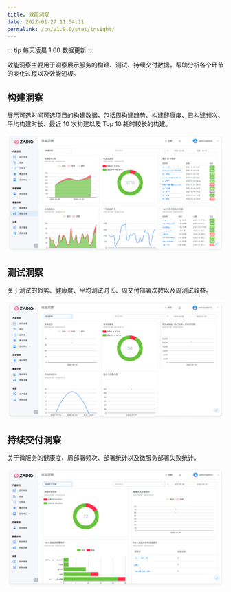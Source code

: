 ```yaml
---
title: 效能洞察
date: 2022-01-27 11:54:11
permalink: /cn/v1.9.0/stat/insight/
---
```

::: tip
每天凌晨 1:00 数据更新
:::

效能洞察主要用于洞察展示服务的构建、测试、持续交付数据，帮助分析各个环节的变化过程以及效能短板。

## 构建洞察

展示可选时间可选项目的构建数据，包括周构建趋势、构建健康度、日构建频次、平均构建时长、最近 10 次构建以及 Top 10 耗时较长的构建。

![效能洞察-构建](./_images/build_insight.png)

## 测试洞察

关于测试的趋势、健康度、平均测试时长、周交付部署次数以及周测试收益。

![效能洞察-测试](./_images/test_insight.png)

## 持续交付洞察

关于微服务的健康度、周部署频次、部署统计以及微服务部署失败统计。

![效能洞察-部署](./_images/deploy_insight.png)
